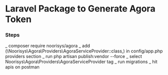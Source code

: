 # Laravel Package to Generate Agora Token

### Steps
_ composer require noorisys/agora
_ add (\Noorisys\Agora\Providers\AgoraServiceProvider::class,) in config/app.php providers section
_ run php artisan publish:vendor --force
_ select Noorisys\Agora\Providers\AgoraServiceProvider tag 
_ run migrations
_ hit apis on postman
